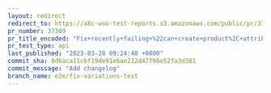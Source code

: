 ```yaml
---
layout: redirect
redirect_to: https://a8c-woo-test-reports.s3.amazonaws.com/public/pr/37309/api/index.html
pr_number: 37309
pr_title_encoded: "Fix+recently+failing+%22can+create+product%2C+attributes+and+variations%22+test"
pr_test_type: api
last_published: "2023-03-20 09:24:40 +0000"
commit_sha: 8d6aca11cbf19de91e6ae212d47f96e52fa3d381
commit_message: "Add changelog"
branch_name: e2e/fix-variations-test
---
```

